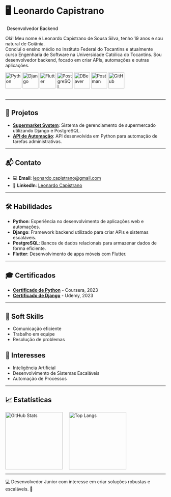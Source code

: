 # 🖥️ Leonardo Capistrano  

<p style="background-color: #fffff; color: black; padding: 5px; display: inline;">Desenvolvedor Backend</p>

Olá! Meu nome é Leonardo Capistrano de Sousa Silva, tenho 19 anos e sou natural de Goiânia.  
Concluí o ensino médio no Instituto Federal do Tocantins e atualmente curso Engenharia de Software na Universidade Católica do Tocantins. Sou desenvolvedor backend, focado em criar APIs, automações e outras aplicações.

<div style="display: inline_block">
    <img src="https://cdn.jsdelivr.net/gh/devicons/devicon@latest/icons/python/python-original.svg" alt="Python" height="50px" />
    <img src="https://cdn.jsdelivr.net/gh/devicons/devicon@latest/icons/django/django-plain.svg" alt="Django" height="50px" />
    <img src="https://cdn.jsdelivr.net/gh/devicons/devicon@latest/icons/flutter/flutter-original.svg" alt="Flutter" height="50px" />
    <img src="https://cdn.jsdelivr.net/gh/devicons/devicon@latest/icons/postgresql/postgresql-original.svg" alt="PostgreSQL" height="50px" />
    <img src="https://cdn.jsdelivr.net/gh/devicons/devicon@latest/icons/dbeaver/dbeaver-original.svg" alt="DBeaver" height="50px" />
    <img src="https://cdn.jsdelivr.net/gh/devicons/devicon@latest/icons/postman/postman-original.svg" alt="Postman" height="50px" />
    <img src="https://cdn.jsdelivr.net/gh/devicons/devicon@latest/icons/github/github-original.svg" alt="GitHub" height="50px" />  
</div>
</br>

---

## 🚀 Projetos

- **[Supermarket System](https://github.com/LCapistrano25/Supermarket_system)**: Sistema de gerenciamento de supermercado utilizando Django e PostgreSQL.
- **[API de Automação](https://github.com/LCapistrano25/Automation_API)**: API desenvolvida em Python para automação de tarefas administrativas.

---

## 📬 Contato

- 💻 **Email**: leonardo.capistrano@gmail.com
- 💼 **LinkedIn**: [Leonardo Capistrano](https://www.linkedin.com/in/leonardo-capistrano)

---

## 🛠️ Habilidades

- **Python**: Experiência no desenvolvimento de aplicações web e automações.
- **Django**: Framework backend utilizado para criar APIs e sistemas escaláveis.
- **PostgreSQL**: Bancos de dados relacionais para armazenar dados de forma eficiente.
- **Flutter**: Desenvolvimento de apps móveis com Flutter.

---

## 🎓 Certificados

- **[Certificado de Python](https://www.example.com)** - Coursera, 2023
- **[Certificado de Django](https://www.example.com)** - Udemy, 2023

---

## 🧠 Soft Skills

- Comunicação eficiente
- Trabalho em equipe
- Resolução de problemas

## 🎯 Interesses

- Inteligência Artificial
- Desenvolvimento de Sistemas Escaláveis
- Automação de Processos

---

## 📈 Estatísticas

<div style="display: flex; flex-wrap: wrap; gap: 20px; align-items: center;">
    <img 
        alt="GitHub Stats" 
        height="180px"
        src="https://github-readme-stats.vercel.app/api?username=LCapistrano25&show_icons=true&theme=radical&include_all_commits=True&locale=pt-br"
    />
    <img 
        alt="Top Langs" 
        height="180px"
        src="https://github-readme-stats.vercel.app/api/top-langs/?username=LCapistrano25&layout=compact&include_all_commits=True&locale=pt-br"
    />
</div>

---

💻 Desenvolvedor Junior com interesse em criar soluções robustas e escaláveis. 🚀
